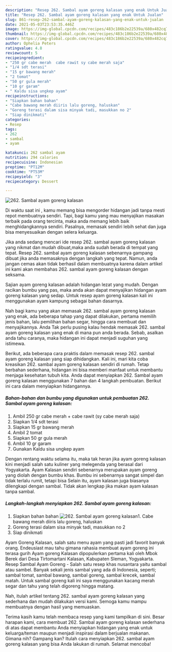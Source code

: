 ```yaml
---
description: "Resep 262. Sambal ayam goreng kalasan yang enak Untuk Jualan"
title: "Resep 262. Sambal ayam goreng kalasan yang enak Untuk Jualan"
slug: 861-resep-262-sambal-ayam-goreng-kalasan-yang-enak-untuk-jualan
date: 2021-05-03T23:53:35.446Z
image: https://img-global.cpcdn.com/recipes/483c186b2e22539a/680x482cq70/262-sambal-ayam-goreng-kalasan-foto-resep-utama.jpg
thumbnail: https://img-global.cpcdn.com/recipes/483c186b2e22539a/680x482cq70/262-sambal-ayam-goreng-kalasan-foto-resep-utama.jpg
cover: https://img-global.cpcdn.com/recipes/483c186b2e22539a/680x482cq70/262-sambal-ayam-goreng-kalasan-foto-resep-utama.jpg
author: Ophelia Peters
ratingvalue: 4.8
reviewcount: 5
recipeingredient:
- "250 gr cabe merah  cabe rawit sy cabe merah saja"
- "1/4 sdt terasi"
- "15 gr bawang merah"
- "2 tomat"
- "50 gr gula merah"
- "10 gr garam"
- " Kaldu sisa ungkep ayam"
recipeinstructions:
- "Siapkan bahan bahan"
- "Cabe bawang merah diiris lalu goreng, haluskan"
- "Goreng terasi dalam sisa minyak tadi, masukkan no 2"
- "Siap dinikmati"
categories:
- Resep
tags:
- 262
- sambal
- ayam

katakunci: 262 sambal ayam 
nutrition: 294 calories
recipecuisine: Indonesian
preptime: "PT12M"
cooktime: "PT53M"
recipeyield: "3"
recipecategory: Dessert

---
```



![262. Sambal ayam goreng kalasan](https://img-global.cpcdn.com/recipes/483c186b2e22539a/680x482cq70/262-sambal-ayam-goreng-kalasan-foto-resep-utama.jpg)

Di waktu  saat ini , kamu memang bisa mengorder hidangan jadi tanpa mesti repot membuatnya sendiri. Tapi, bagi kamu yang mau menyajikan masakan terbaik pada orang tercinta, maka anda memang lebih baik menghidangkannya sendiri. Pasalnya, memasak sendiri lebih sehat dan juga bisa menyesuaikan dengan selera keluarga.

Jika anda sedang mencari ide resep 262. sambal ayam goreng kalasan yang nikmat dan mudah dibuat,maka anda sudah berada di tempat yang tepat. Resep 262. sambal ayam goreng kalasan  sebenarnya gampang dibuat jika anda memasaknya dengan langkah yang tepat. Namun, anda jangan cemas akan tidak berhasil dalam membuatnya 
karena dalam artikel ini kami akan membahas 262. sambal ayam goreng kalasan dengan seksama.  

Sajian ayam goreng kalasan adalah hidangan lezat yang mudah. Dengan racikan bumbu yang pas, maka anda akan dapat menyajikan hidangan ayam goreng kalasan yang sedap. Untuk resep ayam goreng kalasan kali ini menggunakan ayam kampung sebagai bahan dasarnya.

Nah bagi kamu yang akan memasak 262. sambal ayam goreng kalasan yang enak, ada beberapa tahap yang dapat dilakukan, pertama memilih jenis bahan, lalu pemilihan bahan segar, hingga cara membuat dan menyajikannya. Anda Tak perlu pusing kalau hendak memasak 262. sambal ayam goreng kalasan yang enak di mana pun anda berada. Sebab, asalkan anda  tahu caranya, maka hidangan ini dapat menjadi suguhan yang istimewa.

Berikut, ada beberapa cara praktis  dalam memasak resep 262. sambal ayam goreng kalasan yang siap dihidangkan. Kali ini, mari kita coba kreasikan 262. sambal ayam goreng kalasan sendiri di rumah. Tetap berbahan sederhana, hidangan ini bisa memberi manfaat untuk membantu menjaga kesehatan tubuh kita. Anda dapat menyiapkan 262. Sambal ayam goreng kalasan menggunakan 7 bahan dan 4 langkah pembuatan. Berikut ini cara dalam menyiapkan hidangannya.

<!--inarticleads1-->

##### Bahan-bahan dan bumbu yang digunakan untuk pembuatan 262. Sambal ayam goreng kalasan:

1. Ambil 250 gr cabe merah + cabe rawit (sy cabe merah saja)
1. Siapkan 1/4 sdt terasi
1. Siapkan 15 gr bawang merah
1. Ambil 2 tomat
1. Siapkan 50 gr gula merah
1. Ambil 10 gr garam
1. Gunakan  Kaldu sisa ungkep ayam


Dengan rentang waktu selama itu, maka tak heran jika ayam goreng kalasan kini menjadi salah satu kuliner yang melegenda yang berasal dari Yogyakarta. Ayam Kalasan sendiri sebenarnya merupakan ayam goreng yang diolah dengan bumbu khas. Bumbu ini sebenarnya sangat simpel dan tidak terlalu rumit, tetapi bisa Selain itu, ayam kalasan juga biasanya dilengkapi dengan sambal. Tidak akan lengkap jika makan ayam kalasan tanpa sambal. 

<!--inarticleads2-->

##### Langkah-langkah menyiapkan 262. Sambal ayam goreng kalasan:

1. Siapkan bahan bahan
<img src="https://img-global.cpcdn.com/steps/3fc86380dfd5d2c6/160x128cq70/262-sambal-ayam-goreng-kalasan-langkah-memasak-1-foto.jpg" alt="262. Sambal ayam goreng kalasan">1. Cabe bawang merah diiris lalu goreng, haluskan
1. Goreng terasi dalam sisa minyak tadi, masukkan no 2
1. Siap dinikmati


Ayam Goreng Kalasan, salah satu menu ayam yang pasti jadi favorit banyak orang. Endeusiast mau tahu gimana rahasia membuat ayam goreng ini terasa gurih Ayam goreng Kalasan dipopulerkan pertama kali oleh Mbok Berek dari Desa Tirtomartani Kalasan, Kabupaten Sleman, Yogyakarta. Resep Sambal Ayam Goreng - Salah satu resep khas nusantara yaitu sambal atau sambel. Banyak sekali jenis sambal yang ada di Indonesia, seperti; sambal tomat, sambal bawang, sambal goreng, sambal krecek, sambal matah. Untuk sambal goreng kali ini saya menggunakan kacang merah segar dan tahu yang telah digoreng hingga matang. 

Nah, itulah artikel tentang  262. sambal ayam goreng kalasan  yang sederhana dan mudah dilakukan versi kami. Semoga kamu mampu membuatnya dengan hasil yang memuaskan. 

Terima kasih kamu telah membaca resep yang kami tampilkan di sini. Besar harapan kami, cara membuat  262. Sambal ayam goreng kalasan sederhana di atas dapat membantu Anda menyiapkan hidangan yang enak untuk keluarga/teman maupun menjadi inspirasi dalam berjualan makanan. Gimana nih? Gampang kan? Itulah cara menyiapkan 262. sambal ayam goreng kalasan yang bisa Anda lakukan di rumah. Selamat mencoba!

